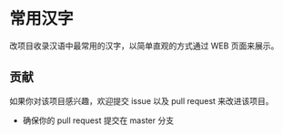 # 常用汉字

改项目收录汉语中最常用的汉字，以简单直观的方式通过 WEB 页面来展示。

## 贡献

如果你对该项目感兴趣，欢迎提交 issue 以及 pull request 来改进该项目。

- 确保你的 pull request 提交在 master 分支
